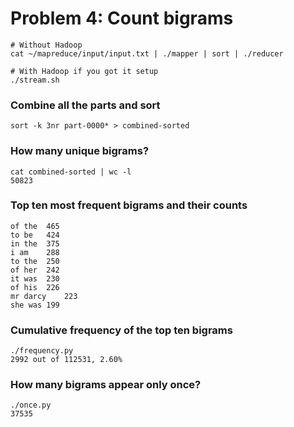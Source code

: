 # Problem 4: Count bigrams

```
# Without Hadoop
cat ~/mapreduce/input/input.txt | ./mapper | sort | ./reducer

# With Hadoop if you got it setup
./stream.sh
```

### Combine all the parts and sort
```
sort -k 3nr part-0000* > combined-sorted
```

### How many unique bigrams?
```
cat combined-sorted | wc -l 
50823
```

### Top ten most frequent bigrams and their counts
```
of the	465
to be	424
in the	375
i am	288
to the	250
of her	242
it was	230
of his	226
mr darcy	223
she was	199
```

### Cumulative frequency of the top ten bigrams
```
./frequency.py
2992 out of 112531, 2.60% 
```

### How many bigrams appear only once?
```
./once.py
37535

```

